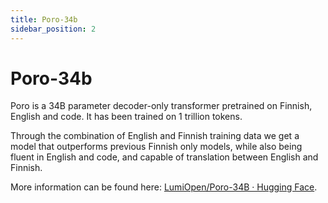 ```yaml
---
title: Poro-34b
sidebar_position: 2
---
```


# Poro-34b

Poro is a 34B parameter decoder-only transformer pretrained on Finnish, English and code. It has been trained on 1 trillion tokens.

Through the combination of English and Finnish training data we get a model that outperforms previous Finnish only models, while also being fluent in English and code, and capable of translation between English and Finnish.

More information can be found here: [LumiOpen/Poro-34B · Hugging Face](https://huggingface.co/LumiOpen/Poro-34B).
